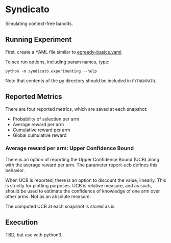 # Syndicato

Simulating context-free bandits.

## Running Experiment

First, create a YAML file similar to [egreedy-basics.yaml](expriments/egreedy-basics.yaml).

To see run options, including param names, type:

```
python -m syndicato.experimenting --help
```

Note that contents of the [py](py) directory should be included in `PYTHONPATH`.

## Reported Metrics

There are four reported metrics, which are saved at each snapshot:
  
  - Probability of selection per arm
  - Average reward per arm
  - Cumulative reward per arm
  - Global cumulative reward


### Average reward per arm: Upper Confidence Bound

There is an option of reporting the Upper Confidence Bound (UCB) along with the average reward per arm.
The parameter report-ucb defines this behavior. 

When UCB is reported, there is an option to discount the value, linearly.
This is strictly for plotting purposes. UCB is relative measure, and as such, should be used
to estimate the confidence of knowledge of one arm over other arms. Not as an absolute measure.  

The computed UCB at each snapshot is stored as is.

## Execution

TBD, but use with python3.